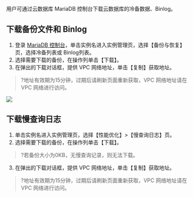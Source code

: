 用户可通过云数据库 MariaDB 控制台下载云数据库的冷备数据、Binlog。

## 下载备份文件和 Binlog
1. 登录 [MariaDB 控制台](https://console.cloud.tencent.com/tdsql)，单击实例名进入实例管理页，选择【备份与恢复】页，选择冷备列表或 Binlog列表。
2. 选择需要下载的备份，在操作列单击【下载】。
3. 在弹出的下载对话框，提供 VPC 网络地址，单击【复制】获取地址。
>?地址有效期为15分钟，过期后请刷新页面重新获取，VPC 网络地址请在 VPC 网络进行访问。
>
![](https://main.qcloudimg.com/raw/ecc58dc92593a7c4228a0570082a863c.png)

## 下载慢查询日志
1. 单击实例名进入实例管理页，选择【性能优化】>【慢查询日志】页。
2. 选择需要下载的备份，在操作列单击【下载】。
>?若备份大小为0KB，无慢查询记录，则无法下载。
3. 在弹出的下载对话框，提供 VPC 网络地址，单击【复制】获取地址。
>?地址有效期为15分钟，过期后请刷新页面重新获取，VPC 网络地址请在 VPC 网络进行访问。
